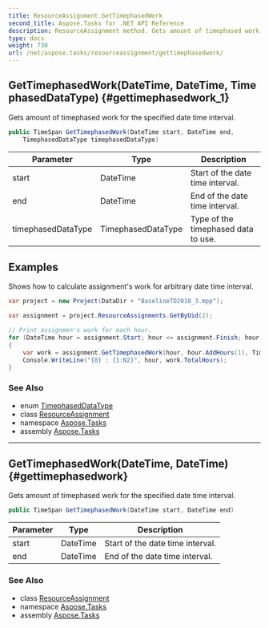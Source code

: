 ```yaml
---
title: ResourceAssignment.GetTimephasedWork
second_title: Aspose.Tasks for .NET API Reference
description: ResourceAssignment method. Gets amount of timephased work for the specified date time interval
type: docs
weight: 730
url: /net/aspose.tasks/resourceassignment/gettimephasedwork/
---
```

## GetTimephasedWork(DateTime, DateTime, TimephasedDataType) {#gettimephasedwork_1}

Gets amount of timephased work for the specified date time interval.

```csharp
public TimeSpan GetTimephasedWork(DateTime start, DateTime end, 
    TimephasedDataType timephasedDataType)
```

| Parameter | Type | Description |
| --- | --- | --- |
| start | DateTime | Start of the date time interval. |
| end | DateTime | End of the date time interval. |
| timephasedDataType | TimephasedDataType | Type of the timephased data to use. |

## Examples

Shows how to calculate assignment's work for arbitrary date time interval.

```csharp
var project = new Project(DataDir + "BaselineTD2010_3.mpp");

var assignment = project.ResourceAssignments.GetByUid(2);

// Print assignmen's work for each hour.
for (DateTime hour = assignment.Start; hour <= assignment.Finish; hour = hour.AddHours(1))
{
    var work = assignment.GetTimephasedWork(hour, hour.AddHours(1), TimephasedDataType.AssignmentWork);
    Console.WriteLine("{0} : {1:N2}", hour, work.TotalHours);
}
```

### See Also

* enum [TimephasedDataType](../../timephaseddatatype/)
* class [ResourceAssignment](../)
* namespace [Aspose.Tasks](../../resourceassignment/)
* assembly [Aspose.Tasks](../../../)

---

## GetTimephasedWork(DateTime, DateTime) {#gettimephasedwork}

Gets amount of timephased work for the specified date time interval.

```csharp
public TimeSpan GetTimephasedWork(DateTime start, DateTime end)
```

| Parameter | Type | Description |
| --- | --- | --- |
| start | DateTime | Start of the date time interval. |
| end | DateTime | End of the date time interval. |

### See Also

* class [ResourceAssignment](../)
* namespace [Aspose.Tasks](../../resourceassignment/)
* assembly [Aspose.Tasks](../../../)


